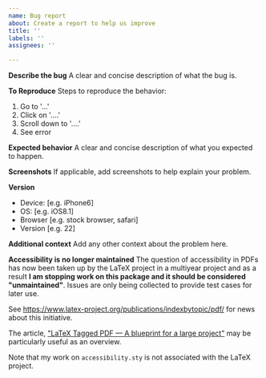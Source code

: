 ```yaml
---
name: Bug report
about: Create a report to help us improve
title: ''
labels: ''
assignees: ''

---
```


**Describe the bug**
A clear and concise description of what the bug is.

**To Reproduce**
Steps to reproduce the behavior:
1. Go to '...'
2. Click on '....'
3. Scroll down to '....'
4. See error

**Expected behavior**
A clear and concise description of what you expected to happen.

**Screenshots**
If applicable, add screenshots to help explain your problem.

**Version**
 - Device: [e.g. iPhone6]
 - OS: [e.g. iOS8.1]
 - Browser [e.g. stock browser, safari]
 - Version [e.g. 22]

**Additional context**
Add any other context about the problem here.

**Accessibility is no longer maintained**
The question of accessibility in PDFs has now been taken up by the LaTeX project in a multiyear project and as a result **I am stopping work on this package and it should be considered "unmaintained"**. Issues are only being collected to provide test cases for later use.

See https://www.latex-project.org/publications/indexbytopic/pdf/ for news about this initiative.

The article, ["LaTeX Tagged PDF — A blueprint for a large project"](https://www.latex-project.org/publications/2020-FMi-TUB-tb129mitt-tagpdf.pdf) may be particularly useful as an overview.

Note that my work on `accessibility.sty` is not associated with the LaTeX project.

